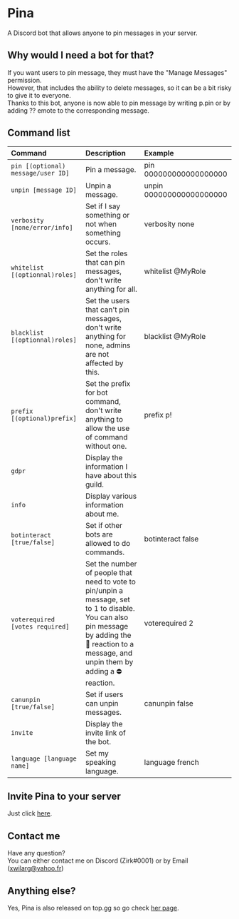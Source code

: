 # Pina
A Discord bot that allows anyone to pin messages in your server.

## Why would I need a bot for that?
If you want users to pin message, they must have the "Manage Messages" permission.<br/>
However, that includes the ability to delete messages, so it can be a bit risky to give it to everyone.<br/>
Thanks to this bot, anyone is now able to pin message by writing p.pin or by adding ?? emote to the corresponding message.

## Command list

|Command|Description|Example|
|:--|:--|:--|
|`pin [(optional) message/user ID]`| Pin a message.|pin 000000000000000000|
|`unpin [message ID]`| Unpin a message.|unpin 000000000000000000|
|`verbosity [none/error/info]`| Set if I say something or not when something occurs.|verbosity none|
|`whitelist [(optionnal)roles]`| Set the roles that can pin messages, don't write anything for all.|whitelist @MyRole|
|`blacklist [(optionnal)roles]`| Set the users that can't pin messages, don't write anything for none, admins are not affected by this.|blacklist @MyRole|
|`prefix [(optional)prefix]`| Set the prefix for bot command, don't write anything to allow the use of command without one.|prefix p!|
|`gdpr`| Display the information I have about this guild.||
|`info`| Display various information about me.||
|`botinteract [true/false]`| Set if other bots are allowed to do commands.|botinteract false|
|`voterequired [votes required]`| Set the number of people that need to vote to pin/unpin a message, set to 1 to disable.<br/>You can also pin message by adding the 📌 reaction to a message, and unpin them by adding a ⛔ reaction.|voterequired 2|
|`canunpin [true/false]`| Set if users can unpin messages.|canunpin false|
|`invite`| Display the invite link of the bot.||
|`language [language name]`| Set my speaking language.|language french|

## Invite Pina to your server
Just click [here](https://discordapp.com/oauth2/authorize?client_id=583314556848308261&permissions=10240&scope=bot).

## Contact me
Have any question?<br/>
You can either contact me on Discord (Zirk#0001) or by Email ([xwilarg@yahoo.fr](mailto:xwilarg@yahoo.fr))

## Anything else?
Yes, Pina is also released on top.gg so go check [her page](https://top.gg/bot/583314556848308261).
